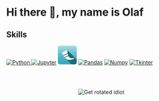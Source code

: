 # Hi there 👋, my name is Olaf

## Skills
<p>
  <a href="https://docs.python.org/"><img src="https://upload.wikimedia.org/wikipedia/commons/thumb/1/1f/Python_logo_01.svg/2048px-Python_logo_01.svg.png" alt="Python" width="50"/>
  <a href="https://docs.jupyter.org/"><img src="https://seeklogo.com/images/J/jupyter-logo-A91705F539-seeklogo.com.png" alt="Jupyter" width="50"/></a>
  <a href="https://flask.palletsprojects.com/en/latest/"><img src="/flask.png" alt="Flask" width="50"/></a>
  <a href="https://pandas.pydata.org/docs/index.html" ><img src="https://pandas.pydata.org/static/img/favicon_white.ico" alt="Pandas" height="50" /></a>
  <a href="https://numpy.org/doc/" ><img src="https://cdn.worldvectorlogo.com/logos/numpy-1.svg" alt="Numpy" height="50" /></a>
  <a href="https://docs.python.org/3/library/tkinter.html" ><img src="https://blogger.googleusercontent.com/img/b/R29vZ2xl/AVvXsEiI0t0Y9CTxpGbvzomIpNd5bb4e-8lny0qrPJLBygCDMTNroCdk7FH9icIGwHPO7-SdPYBZWnvs7-I7aSf1F03kmFlFsCMdKNBMFd7B8_VGkxMQgKYhYHXJy76TxjdJERo_tNuoxkn3QgU/s200/tkinter-pluma.png" alt="Tkinter" height="50" /></a>
</p>
<br>
<br>
<p align="center">
  <a><img src="https://media1.tenor.com/m/fbQonbtc7REAAAAd/get-rotated-get-rotated-idiot.gif" alt="Get rotated idiot" width="300" /></a>
</p>